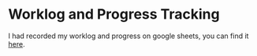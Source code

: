 # Worklog and Progress Tracking
I had recorded my worklog and progress on google sheets, you can find it [here](https://docs.google.com/spreadsheets/d/1saQqYgtR86BD9Rw0MfLE7pE6_7BH4KOA-WeKPxt7-Es/edit?usp=sharing).